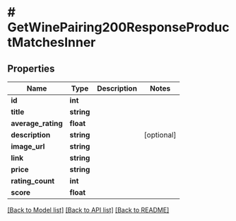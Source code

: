 # # GetWinePairing200ResponseProductMatchesInner

## Properties

Name | Type | Description | Notes
------------ | ------------- | ------------- | -------------
**id** | **int** |  |
**title** | **string** |  |
**average_rating** | **float** |  |
**description** | **string** |  | [optional]
**image_url** | **string** |  |
**link** | **string** |  |
**price** | **string** |  |
**rating_count** | **int** |  |
**score** | **float** |  |

[[Back to Model list]](../../README.md#models) [[Back to API list]](../../README.md#endpoints) [[Back to README]](../../README.md)
